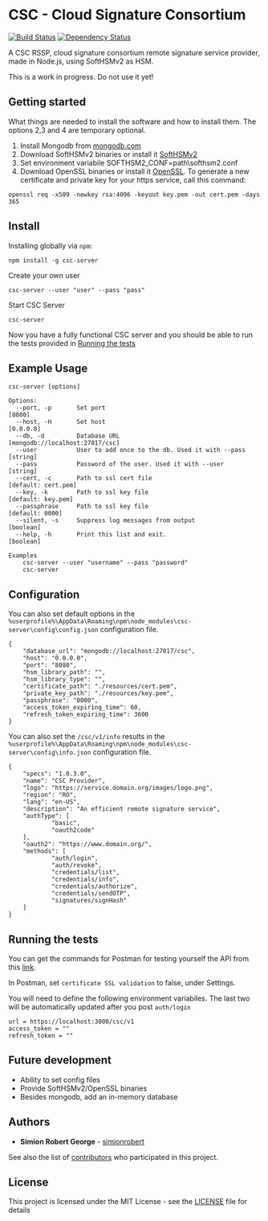 # CSC - Cloud Signature Consortium

[![Build Status](https://travis-ci.org/simionrobert/cloud-signature-consortium.svg?branch=master)](https://travis-ci.org/simionrobert/cloud-signature-consortium.svg?branch=master) [![Dependency Status](https://david-dm.org/simionrobert/CSC-Framework/status.svg)](https://david-dm.org/simionrobert/CSC-Framework)

A CSC RSSP, cloud signature consortium remote signature service provider, made in Node.js, using SoftHSMv2 as HSM. 

This is a work in progress. Do not use it yet!

## Getting started
What things are needed to install the software and how to install them.
The options 2,3 and 4 are temporary optional.

1. Install Mongodb from [mongodb.com](https://www.mongodb.com/download-center/community)
2. Download SoftHSMv2 binaries or install it [SoftHSMv2](https://github.com/opendnssec/SoftHSMv2)
3. Set environment variabile SOFTHSM2_CONF=path\softhsm2.conf
4. Download OpenSSL binaries or install it [OpenSSL](https://github.com/openssl/openssl). 
To generate a new certificate and private key for your https service, call this command: 
```
openssl req -x509 -newkey rsa:4096 -keyout key.pem -out cert.pem -days 365 
```

## Install
Installing globally via `npm`:
```
npm install -g csc-server
```

Create your own user
```
csc-server --user "user" --pass "pass"
```

Start CSC Server
```
csc-server
```

Now you have a fully functional CSC server and you should be able to run the tests provided in [Running the tests](#running-the-tests)


## Example Usage
```
csc-server [options]

Options:
  --port, -p       Set port                                         [8080]
  --host, -H       Set host                                         [0.0.0.0]
  --db, -d         Database URL                                     [mongodb://localhost:27017/csc]
  --user           User to add once to the db. Used it with --pass  [string]
  --pass           Password of the user. Used it with --user        [string]
  --cert, -c       Path to ssl cert file                            [default: cert.pem]
  --key, -k        Path to ssl key file                             [default: key.pem]
  --passphrase     Path to ssl key file                             [default: 0000]
  --silent, -s     Suppress log messages from output                [boolean]
  --help, -h       Print this list and exit.                        [boolean]

Examples
    csc-server --user "username" --pass "password"
    csc-server
```


## Configuration 
You can also set default options in the `%userprofile%\AppData\Roaming\npm\node_modules\csc-server\config\config.json` configuration file.
```
{
    "database_url": "mongodb://localhost:27017/csc",
    "host": "0.0.0.0",
    "port": "8080",
    "hsm_library_path": "",
    "hsm_library_type": "",
    "certificate_path": "./resources/cert.pem",
    "private_key_path": "./resources/key.pem",
    "passphrase": "0000",
    "access_token_expiring_time": 60,
    "refresh_token_expiring_time": 3600
}
```

You can also set the `/csc/v1/info` results in the `%userprofile%\AppData\Roaming\npm\node_modules\csc-server\config\info.json` configuration file.
```
{
    "specs": "1.0.3.0",
    "name": "CSC Provider",
    "logo": "https://service.domain.org/images/logo.png",
    "region": "RO",
    "lang": "en-US",
    "description": "An efficient remote signature service",
    "authType": [
            "basic",
            "oauth2code"
    ],
    "oauth2": "https://www.domain.org/",
    "methods": [
            "auth/login",
            "auth/revoke",
            "credentials/list",
            "credentials/info",
            "credentials/authorize",
            "credentials/sendOTP",
            "signatures/signHash"
    ]
}
```


## Running the tests
You can get the commands for Postman for testing yourself the API from this [link](https://www.getpostman.com/collections/db7edf68afea5e5dec67).

In Postman, set `certificate SSL validation` to false, under Settings.

You will need to define the following environment variabiles. The last two will be automatically updated after you post `auth/login`
```
url = https://localhost:3000/csc/v1
access_token = ""
refresh_token = ""
```


## Future development
- Ability to set config files
- Provide SoftHSMv2/OpenSSL binaries
- Besides mongodb, add an in-memory database


## Authors
* **Simion Robert George** - [simionrobert](https://github.com/simionrobert)

See also the list of [contributors](https://github.com/simionrobert/CSC-Framework/contributors) who participated in this project.


## License
This project is licensed under the MIT License - see the [LICENSE](LICENSE) file for details
